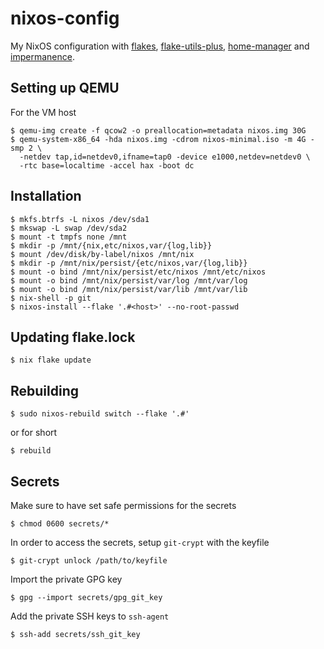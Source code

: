 # nixos-config
My NixOS configuration with [flakes](https://nixos.wiki/wiki/Flakes),
[flake-utils-plus](https://github.com/gytis-ivaskevicius/flake-utils-plus),
[home-manager](https://github.com/nix-community/home-manager) and
[impermanence](https://github.com/nix-community/impermanence).

## Setting up QEMU
For the VM host
```
$ qemu-img create -f qcow2 -o preallocation=metadata nixos.img 30G
$ qemu-system-x86_64 -hda nixos.img -cdrom nixos-minimal.iso -m 4G -smp 2 \
  -netdev tap,id=netdev0,ifname=tap0 -device e1000,netdev=netdev0 \
  -rtc base=localtime -accel hax -boot dc
```

## Installation
```
$ mkfs.btrfs -L nixos /dev/sda1
$ mkswap -L swap /dev/sda2
$ mount -t tmpfs none /mnt
$ mkdir -p /mnt/{nix,etc/nixos,var/{log,lib}}
$ mount /dev/disk/by-label/nixos /mnt/nix
$ mkdir -p /mnt/nix/persist/{etc/nixos,var/{log,lib}}
$ mount -o bind /mnt/nix/persist/etc/nixos /mnt/etc/nixos
$ mount -o bind /mnt/nix/persist/var/log /mnt/var/log
$ mount -o bind /mnt/nix/persist/var/lib /mnt/var/lib
$ nix-shell -p git
$ nixos-install --flake '.#<host>' --no-root-passwd
```

## Updating flake.lock
```
$ nix flake update
```

## Rebuilding
```
$ sudo nixos-rebuild switch --flake '.#'
```
or for short
```
$ rebuild
```

## Secrets
Make sure to have set safe permissions for the secrets
```
$ chmod 0600 secrets/*
```

In order to access the secrets, setup `git-crypt` with the keyfile
```
$ git-crypt unlock /path/to/keyfile
```

Import the private GPG key
```
$ gpg --import secrets/gpg_git_key
```

Add the private SSH keys to `ssh-agent`
```
$ ssh-add secrets/ssh_git_key
```
